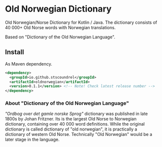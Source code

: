 # Old Norwegian Dictionary

Old Norwegian/Norse Dictionary for Kotlin / Java. The dictionary consists of 40 000+ Old Norse words with Norwegian translations.

Based on "Dictionary of the Old Norwegian Language".


## Install

As Maven dependency.

```xml
<dependency>
  <groupId>io.github.stscoundrel</groupId>
  <artifactId>oldnorwegian</artifactId>
  <version>0.1.1</version> <!-- Note! Check latest release number -->
</dependency>
```

### About "Dictionary of the Old Norwegian Language"

_"Ordbog over det gamle norske Sprog"_ dictionary was published in late 1800s by Johan Fritzner. Its is the largest Old Norse to Norwegian dictionary, containing over 40 000 word definitions. While the original dictionary is called dictionary of "old norwegian", it is practically a dictionary of western Old Norse. Technically "Old Norwegian" would be a later stage in the language.
